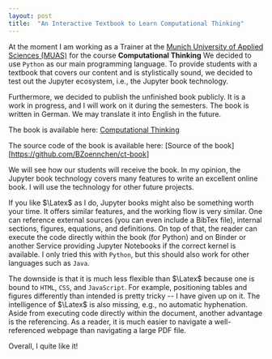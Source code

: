 ```yaml
---
layout: post
title:  "An Interactive Textbook to Learn Computational Thinking"
---
```


At the moment I am working as a Trainer at the [Munich University of Applied Sciences (MUAS)](https://www.cs.hm.edu/en/home/index.en.html) for the course **Computational Thinking**
We decided to use ``Python`` as our main programming language.
To provide students with a textbook that covers our content and is stylistically sound, we decided to test out the Jupyter ecosystem, i.e., the Jupyter book technology.

Furthermore, we decided to publish the unfinished book publicly.
It is a work in progress, and I will work on it during the semesters.
The book is written in German.
We may translate it into English in the future.

The book is available here: [Computational Thinking](https://bzoennchen.github.io/ct-book/intro.html)

The source code of the book is available here: [Source of the book][https://github.com/BZoennchen/ct-book]

We will see how our students will receive the book.
In my opinion, the Jupyter book technology covers many features to write an excellent online book.
I will use the technology for other future projects.

If you like $\Latex$ as I do, Jupyter books might also be something worth your time.
It offers similar features, and the working flow is very similar.
One can reference external sources (you can even include a BibTex file), internal sections, figures, equations, and definitions.
On top of that, the reader can execute the code directly within the book (for Python) and on Binder or another Service providing Jupyter Notebooks if the correct kernel is available.
I only tried this with ``Python``, but this should also work for other languages such as ``Java``.

The downside is that it is much less flexible than $\Latex$ because one is bound to ``HTML``, ``CSS``, and ``JavaScript``.
For example, positioning tables and figures differently than intended is pretty tricky -- I have given up on it.
The intelligence of $\Latex$ is also missing, e.g., no automatic hyphenation.
Aside from executing code directly within the document, another advantage is the referencing.
As a reader, it is much easier to navigate a well-referenced webpage than navigating a large PDF file.

Overall, I quite like it!